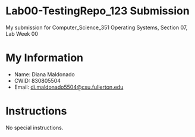   # Lab00-TestingRepo_123 Submission

  My submission for Computer_Science_351 Operating Systems, Section 07, Lab Week 00
  
  # My Information

  * Name: Diana Maldonado
  * CWID: 830805504
  * Email: di.maldonado5504@csu.fullerton.edu

  # Instructions

  No special instructions. 



